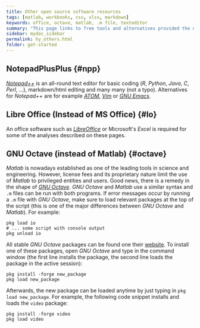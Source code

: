 ```yaml
---
title: Other open source software resources
tags: [matlab, workbooks, csv, xlsx, markdown]
keywords: office, octave, matlab, .m file, texteditor
summary: "This page links to free tools and alternatives provided the open source community."
sidebar: mydoc_sidebar
permalink: hy_others.html
folder: get-started
---
```



## NotepadPlusPlus {#npp}
[*Notepad++*](https://notepad-plus-plus.org/) is an all-round text editor for basic coding (*R*, *Python*, *Java*, *C*, *Perl*, ...), markdown/html editing and many many (not a typo). Alternatives for *Notepad++* are for example [*ATOM*](https://atom.io/), [*Vim*](https://www.vim.org/) or [*GNU Emacs*](https://www.gnu.org/software/emacs/).

## Libre Office (Instead of MS Office) {#lo}
An office software such as [*LibreOffice*][libreoffice] or Microsoft's *Excel* is required for some of the analyses described on these pages.

## GNU Octave (instead of Matlab) {#octave}
*Matlab* is nowadays established as one of the leading tools in science and engineering. However, license fees and its proprietary nature limit the use of *Matlab* to privileged entities and users. Good news, there is a remedy in the shape of [*GNU Octave*](https://www.gnu.org/software/octave/). *GNU Octave* and *Matlab* use a similar syntax and `.m` files can be run with both programs. 
If error messages occur by running a `.m` file with *GNU Octave*, make sure to load relevant packages at the top of the script (this is one of the major differences between *GNU Octave* and *Matlab*). For example:

```
pkg load io
# ... some script with console output
pkg unload io
```

All stable *GNU Octave* packages can be found one their [website](https://octave.sourceforge.io/packages.php). To install one of these packages, open *GNU Octave* and type in the command window (the first line installs the package, the second line loads the package in the active session):

```
pkg install -forge new_package
pkg load new_package
```
 
 Afterwards, the new package can be loaded anytime by just typing in `pkg load new_package`. For example, the following code snippet installs and loads the `video` package:
 
 ```
pkg install -forge video
pkg load video
```



[libreoffice]: https://www.libreoffice.org/


